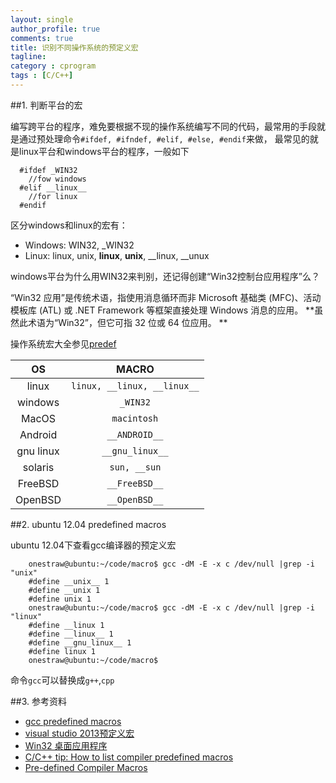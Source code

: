 ```yaml
---
layout: single
author_profile: true
comments: true
title: 识别不同操作系统的预定义宏
tagline:  
category : cprogram
tags : [C/C++]
---
```


##1. 判断平台的宏

编写跨平台的程序，难免要根据不现的操作系统编写不同的代码，最常用的手段就是通过预处理命令`#ifdef, #ifndef, #elif, #else, #endif`来做，
最常见的就是linux平台和windows平台的程序，一般如下

      #ifdef _WIN32
        //fow windows
      #elif __linux__
        //for linux
      #endif

区分windows和linux的宏有：

- Windows:   WIN32, _WIN32
- Linux:   linux, unix, __linux__, __unix__, __linux, __unux

windows平台为什么用WIN32来判别，还记得创建“Win32控制台应用程序”么？

“Win32 应用”是传统术语，指使用消息循环而非 Microsoft 基础类 (MFC)、活动模板库 (ATL) 或 .NET Framework 等框架直接处理 Windows 消息的应用。 **虽然此术语为“Win32”，但它可指 32 位或 64 位应用。 **


操作系统宏大全参见[predef](http://sourceforge.net/p/predef/wiki/OperatingSystems/)

| OS | MACRO |
|:----:|:---:|
|linux  | `linux, __linux, __linux__`|
|windows | `_WIN32` |
|MacOS| `macintosh` |
|Android | `__ANDROID__` |
|gnu linux | `__gnu_linux__` |
|solaris | `sun, __sun` |
|FreeBSD|  `__FreeBSD__` |
|OpenBSD| `__OpenBSD__` |

##2. ubuntu 12.04 predefined macros

ubuntu 12.04下查看gcc编译器的预定义宏

		onestraw@ubuntu:~/code/macro$ gcc -dM -E -x c /dev/null |grep -i "unix"
		#define __unix__ 1
		#define __unix 1
		#define unix 1
		onestraw@ubuntu:~/code/macro$ gcc -dM -E -x c /dev/null |grep -i "linux"
		#define __linux 1
		#define __linux__ 1
		#define __gnu_linux__ 1
		#define linux 1
		onestraw@ubuntu:~/code/macro$ 

命令`gcc`可以替换成`g++`,`cpp`

##3. 参考资料

- [gcc predefined macros](https://gcc.gnu.org/onlinedocs/cpp/Predefined-Macros.html)
- [visual studio 2013预定义宏](https://msdn.microsoft.com/zh-cn/library/b0084kay.aspx)
- [Win32 桌面应用程序](https://msdn.microsoft.com/zh-cn/library/hh875053.aspx)
- [C/C++ tip: How to list compiler predefined macros](http://nadeausoftware.com/articles/2011/12/c_c_tip_how_list_compiler_predefined_macros)
- [Pre-defined Compiler Macros](http://sourceforge.net/p/predef/wiki/Home/)

